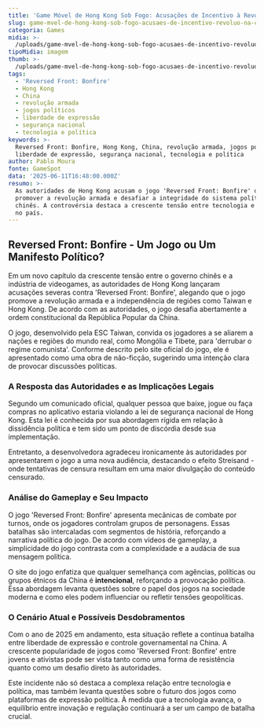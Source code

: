 ```yaml
---
title: 'Game Móvel de Hong Kong Sob Fogo: Acusações de Incentivo à Revolução na China'
slug: game-mvel-de-hong-kong-sob-fogo-acusaes-de-incentivo-revoluo-na-china
categoria: Games
midia: >-
  /uploads/game-mvel-de-hong-kong-sob-fogo-acusaes-de-incentivo-revoluo-na-china-thumb.jpg
tipoMidia: imagem
thumb: >-
  /uploads/game-mvel-de-hong-kong-sob-fogo-acusaes-de-incentivo-revoluo-na-china-thumb.jpg
tags:
  - 'Reversed Front: Bonfire'
  - Hong Kong
  - China
  - revolução armada
  - jogos políticos
  - liberdade de expressão
  - segurança nacional
  - tecnologia e política
keywords: >-
  Reversed Front: Bonfire, Hong Kong, China, revolução armada, jogos políticos,
  liberdade de expressão, segurança nacional, tecnologia e política
author: Pablo Moura
fonte: GameSpot
data: '2025-06-11T16:48:00.000Z'
resumo: >-
  As autoridades de Hong Kong acusam o jogo 'Reversed Front: Bonfire' de
  promover a revolução armada e desafiar a integridade do sistema político
  chinês. A controvérsia destaca a crescente tensão entre tecnologia e política
  no país.
---
```


## Reversed Front: Bonfire - Um Jogo ou Um Manifesto Político?

Em um novo capítulo da crescente tensão entre o governo chinês e a indústria de videogames, as autoridades de Hong Kong lançaram acusações severas contra 'Reversed Front: Bonfire', alegando que o jogo promove a revolução armada e a independência de regiões como Taiwan e Hong Kong. De acordo com as autoridades, o jogo desafia abertamente a ordem constitucional da República Popular da China.

O jogo, desenvolvido pela ESC Taiwan, convida os jogadores a se aliarem a nações e regiões do mundo real, como Mongólia e Tibete, para 'derrubar o regime comunista'. Conforme descrito pelo site oficial do jogo, ele é apresentado como uma obra de não-ficção, sugerindo uma intenção clara de provocar discussões políticas.

### A Resposta das Autoridades e as Implicações Legais

Segundo um comunicado oficial, qualquer pessoa que baixe, jogue ou faça compras no aplicativo estaria violando a lei de segurança nacional de Hong Kong. Esta lei é conhecida por sua abordagem rígida em relação à dissidência política e tem sido um ponto de discórdia desde sua implementação.

Entretanto, a desenvolvedora agradeceu ironicamente às autoridades por apresentarem o jogo a uma nova audiência, destacando o efeito Streisand - onde tentativas de censura resultam em uma maior divulgação do conteúdo censurado.

### Análise do Gameplay e Seu Impacto

O jogo 'Reversed Front: Bonfire' apresenta mecânicas de combate por turnos, onde os jogadores controlam grupos de personagens. Essas batalhas são intercaladas com segmentos de história, reforçando a narrativa política do jogo. De acordo com vídeos de gameplay, a simplicidade do jogo contrasta com a complexidade e a audácia de sua mensagem política.

O site do jogo enfatiza que qualquer semelhança com agências, políticas ou grupos étnicos da China é **intencional**, reforçando a provocação política. Essa abordagem levanta questões sobre o papel dos jogos na sociedade moderna e como eles podem influenciar ou refletir tensões geopolíticas.

### O Cenário Atual e Possíveis Desdobramentos

Com o ano de 2025 em andamento, esta situação reflete a contínua batalha entre liberdade de expressão e controle governamental na China. A crescente popularidade de jogos como 'Reversed Front: Bonfire' entre jovens e ativistas pode ser vista tanto como uma forma de resistência quanto como um desafio direto às autoridades.

Este incidente não só destaca a complexa relação entre tecnologia e política, mas também levanta questões sobre o futuro dos jogos como plataformas de expressão política. À medida que a tecnologia avança, o equilíbrio entre inovação e regulação continuará a ser um campo de batalha crucial.

